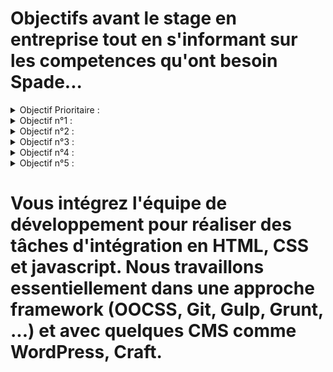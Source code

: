 # Objectifs avant le stage en entreprise tout en s'informant sur les competences qu'ont besoin Spade...

<details>
  <summary>Objectif Prioritaire :</summary>
  <p>Initialiser mon portfolio.</p>  
</details>
<details>
  <summary>Objectif n°1 :</summary>
  <p>Perfectionnement de git via l'utilisation de gitKraken bien comprendre toutes les petites subtilités.</p>  
</details>
<details>
  <summary>Objectif n°2 :</summary>
  <p>Commencer a se pencher a l'utilisation du CMS Wordpress !!!! /!\ Urgent /!\.</p>  
</details>
<details>
  <summary>Objectif n°3 :</summary>
  <p>Utilisation du framework Bootstrap : https://www.youtube.com/watch?v=wywJ9BaZD_Q et/ou https://openclassrooms.com/courses/prenez-en-main-bootstrap/mise-en-route-8</p>  
</details>
<details>
  <summary>Objectif n°4 :</summary>
  <p>Utilisation du framework Vue.js : https://fr.vuejs.org/index.html</p>  
</details>
<details>
  <summary>Objectif n°5 :</summary>
  <p>Compréhension de ReactJS gros + https://www.udemy.com/the-complete-javascript-course/learn/v4/t/lecture/5869076?start=0</p>  
</details>

# Vous intégrez l'équipe de développement pour réaliser des tâches d'intégration en HTML, CSS et javascript. Nous travaillons essentiellement dans une approche framework (OOCSS, Git, Gulp, Grunt, ...) et avec quelques CMS comme WordPress, Craft.
